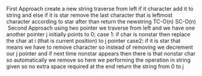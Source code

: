 First Approach
create a new string
traverse from left if it character add it to string
and else if it is star remove the last character that is leftmost character according
to star
after than return the newstring
​
TC-O(n)  SC-O(n)
​
Second Approach
using two pointer
we traverse from left and we have one another pointer j initially points to 0;
case 1: if char is nonstar
then replace the char at i (that is current position) to j pointer
case2: if it is star
that means we have to remove character so instead of removing we decrement our j pointer and if next time nonstar appears then there is that nonstar char so automatically we remove so
here we performing the operation in string given so no extra space required
at the end return the string from 0 to j